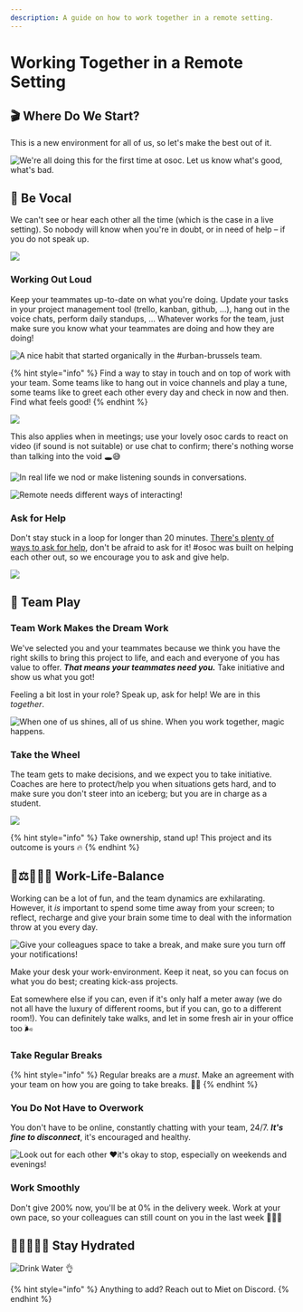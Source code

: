```yaml
---
description: A guide on how to work together in a remote setting.
---
```


# Working Together in a Remote Setting

## 🎬 Where Do We Start?

This is a new environment for all of us, so let's make the best out of it.

![We&apos;re all doing this for the first time at osoc. Let us know what&apos;s good, what&apos;s bad.](../.gitbook/assets/screenshot-2020-07-11-at-15.16.34.png)

## 📣 Be Vocal

We can't see or hear each other all the time \(which is the case in a live setting\). So nobody will know when you're in doubt, or in need of help – if you do not speak up.

![](../.gitbook/assets/osoc-remote-talktome.gif)

### Working Out Loud

Keep your teammates up-to-date on what you're doing. Update your tasks in your project management tool \(trello, kanban, github, ...\), hang out in the voice chats, perform daily standups, ... Whatever works for the team, just make sure you know what your teammates are doing and how they are doing!

![A nice habit that started organically in the \#urban-brussels team.](../.gitbook/assets/screenshot-2020-07-10-at-12.07.35.png)

{% hint style="info" %}
Find a way to stay in touch and on top of work with your team. Some teams like to hang out in voice channels and play a tune, some teams like to greet each other every day and check in now and then. Find what feels good!
{% endhint %}

![](../.gitbook/assets/doing.gif)

This also applies when in meetings; use your lovely osoc cards to react on video \(if sound is not suitable\) or use chat to confirm; there's nothing worse than talking into the void 🕳😅

![In real life we nod or make listening sounds in conversations.](../.gitbook/assets/void.gif)

![Remote needs different ways of interacting!](../.gitbook/assets/photo_2020-07-13-15.49.55.jpeg)

### Ask for Help

Don't stay stuck in a loop for longer than 20 minutes. [There's plenty of ways to ask for help](../tools/discord/remote-helping.md), don't be afraid to ask for it! \#osoc was built on helping each other out, so we encourage you to ask and give help.

![](../.gitbook/assets/screenshot-2020-07-11-at-15.26.44.png)

## 🎳 Team Play

### Team Work Makes the Dream Work

We've selected you and your teammates because we think you have the right skills to bring this project to life, and each and everyone of you has value to offer. _**That means your teammates need you.**_ Take initiative and show us what you got!

Feeling a bit lost in your role? Speak up, ask for help! We are in this _together_.

![When one of us shines, all of us shine. When you work together, magic happens.](../.gitbook/assets/dogs.gif)

### Take the Wheel

The team gets to make decisions, and we expect you to take initiative. Coaches are here to protect/help you when situations gets hard, and to make sure you don't steer into an iceberg; but you are in charge as a student.

![](../.gitbook/assets/panda.gif)

{% hint style="info" %}
Take ownership, stand up! This project and its outcome is yours 🔥
{% endhint %}

## 👔⚖️⛹🏽‍♀️ Work-Life-Balance

Working can be a lot of fun, and the team dynamics are exhilarating. However, it _is_ important to spend some time away from your screen; to reflect, recharge and give your brain some time to deal with the information throw at you every day.

![Give your colleagues space to take a break, and make sure you turn off your notifications! ](../.gitbook/assets/al.gif)

Make your desk your work-environment. Keep it neat, so you can focus on what you do best; creating kick-ass projects.

Eat somewhere else if you can, even if it's only half a meter away \(we do not all have the luxury of different rooms, but if you can, go to a different room!\). You can definitely take walks, and let in some fresh air in your office too 🌬

### Take Regular Breaks

{% hint style="info" %}
Regular breaks are a _must_. Make an agreement with your team on how you are going to take breaks. 👯‍♂️
{% endhint %}

### You Do Not Have to Overwork

You don't have to be online, constantly chatting with your team, 24/7. _**It's fine to disconnect**_, it's encouraged and healthy.

![Look out for each other &#x2665;&#xFE0F;it&apos;s okay to stop, especially on weekends and evenings!](../.gitbook/assets/screenshot-2020-07-13-at-15.10.04.png)

### Work Smoothly

Don't give 200% now, you'll be at 0% in the delivery week. Work at your own pace, so your colleagues can still count on you in the last week 🧘🏽‍♀️

## 🌊💦🚰💧🧊 Stay Hydrated

![Drink Water &#x1F44C;](../.gitbook/assets/water.gif)

{% hint style="info" %}
Anything to add? Reach out to Miet on Discord.
{% endhint %}

